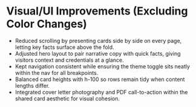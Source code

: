 ﻿# Visual/UI Improvements (Excluding Color Changes)

- Reduced scrolling by presenting cards side by side on every page, letting key facts surface above the fold.
- Adjusted hero layout to pair narrative copy with quick facts, giving visitors context and credentials at a glance.
- Kept navigation consistent while ensuring the theme toggle sits neatly within the nav for all breakpoints.
- Balanced card heights with h-100 so rows remain tidy when content lengths differ.
- Integrated cover letter photography and PDF call-to-action within the shared card aesthetic for visual cohesion.
